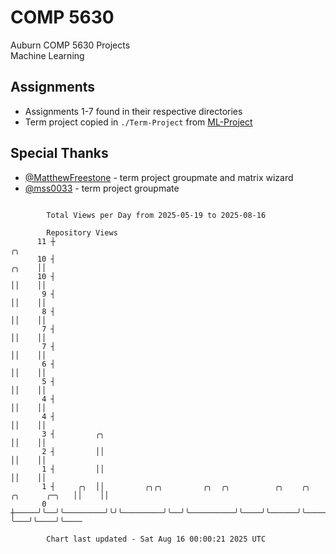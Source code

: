 # COMP 5630
Auburn COMP 5630 Projects  
Machine Learning

## Assignments
- Assignments 1-7 found in their respective directories
- Term project copied in `./Term-Project` from [ML-Project](https://github.com/wumphlett/ML-Project)

## Special Thanks
- [@MatthewFreestone](https://github.com/MatthewFreestone) - term project groupmate and matrix wizard
- [@mss0033](https://github.com/mss0033) - term project groupmate

```

        Total Views per Day from 2025-05-19 to 2025-08-16

        Repository Views
      11 ┼                                                                                   ╭╮
      10 ┤                                                                             ╭╮    ││
      10 ┤                                                                             ││    ││
       9 ┤                                                                             ││    ││
       8 ┤                                                                             ││    ││
       7 ┤                                                                             ││    ││
       7 ┤                                                                             ││    ││
       6 ┤                                                                             ││    ││
       5 ┤                                                                             ││    ││
       4 ┤                                                                             ││    ││
       4 ┤                                                                             ││    ││
       3 ┤         ╭╮                                                                  ││    ││
       2 ┤         ││                                                                  ││    ││
       1 ┤         ││                                                                  ││    ││
       1 ┤     ╭╮  ││         ╭╮╭╮         ╭╮  ╭╮          ╭╮    ╭╮      ╭╮      ╭─╮   ││    ││
       0 ┼─────╯╰──╯╰─────────╯╰╯╰─────────╯╰──╯╰──────────╯╰────╯╰──────╯╰──────╯ ╰───╯╰────╯╰────

        Chart last updated - Sat Aug 16 00:00:21 2025 UTC
        
```
